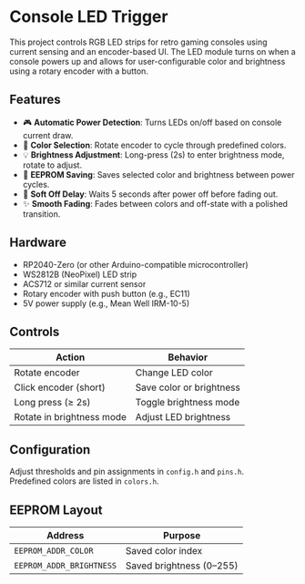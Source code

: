 # Console LED Trigger

This project controls RGB LED strips for retro gaming consoles using current sensing and an encoder-based UI. The LED module turns on when a console powers up and allows for user-configurable color and brightness using a rotary encoder with a button.

## Features

- 🎮 **Automatic Power Detection**: Turns LEDs on/off based on console current draw.
- 🌈 **Color Selection**: Rotate encoder to cycle through predefined colors.
- 💡 **Brightness Adjustment**: Long-press (2s) to enter brightness mode, rotate to adjust.
- 💾 **EEPROM Saving**: Saves selected color and brightness between power cycles.
- 🌙 **Soft Off Delay**: Waits 5 seconds after power off before fading out.
- ✨ **Smooth Fading**: Fades between colors and off-state with a polished transition.

## Hardware

- RP2040-Zero (or other Arduino-compatible microcontroller)
- WS2812B (NeoPixel) LED strip
- ACS712 or similar current sensor
- Rotary encoder with push button (e.g., EC11)
- 5V power supply (e.g., Mean Well IRM-10-5)

## Controls

| Action                   | Behavior                      |
|--------------------------|-------------------------------|
| Rotate encoder           | Change LED color              |
| Click encoder (short)    | Save color or brightness      |
| Long press (≥ 2s)        | Toggle brightness mode        |
| Rotate in brightness mode| Adjust LED brightness         |

## Configuration

Adjust thresholds and pin assignments in `config.h` and `pins.h`.  
Predefined colors are listed in `colors.h`.

## EEPROM Layout

| Address         | Purpose           |
|----------------|-------------------|
| `EEPROM_ADDR_COLOR`      | Saved color index    |
| `EEPROM_ADDR_BRIGHTNESS` | Saved brightness (0–255) |

